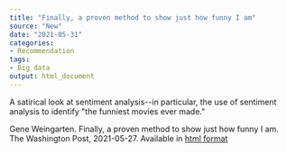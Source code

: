 ```yaml
---
title: "Finally, a proven method to show just how funny I am"
source: "New"
date: "2021-05-31"
categories:
- Recommendation
tags:
- Big data
output: html_document
---
```


A satirical look at sentiment analysis--in particular, the use of sentiment analysis to identify "the funniest movies ever made."

<!--more-->

Gene Weingarten. Finally, a proven method to show just how funny I am. The Washington Post, 2021-05-27. Available in [html format][wei1]

[wei1]: (https://www.washingtonpost.com/lifestyle/magazine/gene-weingarten-finally-a-proven-method-to-show-just-how-funny-i-am/2021/05/20/ee2def38-ae8e-11eb-b476-c3b287e52a01_story.html).
